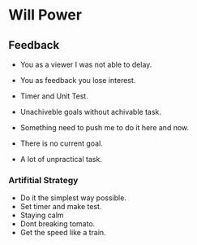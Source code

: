 # Will Power

## Feedback

- You as a viewer I was not able to delay.
- You as feedback you lose interest.
- Timer and Unit Test.

- Unachiveble goals without achivable task.
- Something need to push me to do it here and now.
- There is no current goal.
- A lot of unpractical task.

### Artifitial Strategy

- Do it the simplest way possible.
- Set timer and make test.
- Staying calm
- Dont breaking tomato.
- Get the speed like a train.
